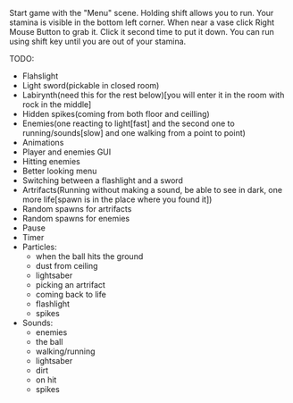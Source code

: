 Start game with the "Menu" scene. Holding shift allows you to run. Your stamina is visible in the bottom left corner.
When near a vase click Right Mouse Button to grab it.
Click it second time to put it down.
You can run using shift key until you are out of your stamina.

TODO:
- Flahslight
- Light sword(pickable in closed room)
- Labirynth(need this for the rest below)[you will enter it in the room with rock in the middle]
- Hidden spikes(coming from both floor and ceilling)
- Enemies(one reacting to light[fast] and the second one to running/sounds[slow] and one walking from a point to point)
- Animations
- Player and enemies GUI
- Hitting enemies
- Better looking menu
- Switching between a flashlight and a sword
- Artrifacts(Running without making a sound, be able to see in dark, one more life[spawn is in the place where you found it])
- Random spawns for artrifacts
- Random spawns for enemies
- Pause
- Timer
- Particles:
	* when the ball hits the ground
	* dust from ceiling
	* lightsaber
	* picking an artrifact
	* coming back to life
	* flashlight
	* spikes
- Sounds:
	* enemies
	* the ball
	* walking/running
	* lightsaber
	* dirt
	* on hit
	* spikes
